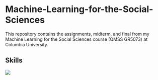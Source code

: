 # Machine-Learning-for-the-Social-Sciences
This repository contains the assignments, midterm, and final from my Machine Learning for the Social Sciences course (QMSS GR5073) at Columbia University. 

## Skills
![](https://img.shields.io/badge/Python-informational?style=flat&logo=<LOGO_NAME>&logoColor=white&color=2bbc8a)
